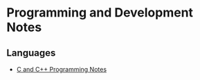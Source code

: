 # Programming and Development Notes

## Languages

- [C and C++ Programming Notes](development-docs/programming/c-programming-notes.md)
